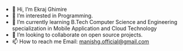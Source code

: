 - 👋 Hi, I’m Ekraj Ghimire
- 👀 I’m interested in Programming.
- 🌱 I’m currently learning B.Tech Computer Science and Engineering specialization in Mobile Application and Cloud Technology 
- 💞️ I’m looking to collaborate on open source projects.
- 📫 How to reach me 
     Email: manishg.official@gmail.com

<!---
ManishGhimire127/ManishGhimire127 is a ✨ special ✨ repository because its `README.md` (this file) appears on your GitHub profile.
You can click the Preview link to take a look at your changes.
--->
